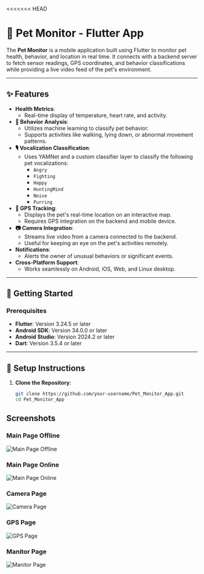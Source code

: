 <<<<<<< HEAD
# 🐾 Pet Monitor - Flutter App

The **Pet Monitor** is a mobile application built using Flutter to monitor pet health, behavior, and location in real time. It connects with a backend server to fetch sensor readings, GPS coordinates, and behavior classifications while providing a live video feed of the pet's environment.

---

## ✨ Features

- **Health Metrics**:
  - Real-time display of temperature, heart rate, and activity.
- **🤖 Behavior Analysis**:
  - Utilizes machine learning to classify pet behavior.
  - Supports activities like walking, lying down, or abnormal movement patterns.
- **🎙️ Vocalization Classification**:
  - Uses YAMNet and a custom classifier layer to classify the following pet vocalizations:
    - `Angry`
    - `Fighting`
    - `Happy`
    - `HuntingMind`
    - `Noise`
    - `Purring`
- **📍 GPS Tracking**:
  - Displays the pet's real-time location on an interactive map.
  - Requires GPS integration on the backend and mobile device.
- **📷 Camera Integration**:
  - Streams live video from a camera connected to the backend.
  - Useful for keeping an eye on the pet's activities remotely.
- **Notifications**:
  - Alerts the owner of unusual behaviors or significant events.
- **Cross-Platform Support**:
  - Works seamlessly on Android, iOS, Web, and Linux desktop.

---

## 🚀 Getting Started

### Prerequisites

- **Flutter**: Version 3.24.5 or later
- **Android SDK**: Version 34.0.0 or later
- **Android Studio**: Version 2024.2 or later
- **Dart**: Version 3.5.4 or later

---

## 🔧 Setup Instructions

1. **Clone the Repository**:
   ```bash
   git clone https://github.com/your-username/Pet_Monitor_App.git
   cd Pet_Monitor_App

## Screenshots
### Main Page Offline
![Main Page Offline](pictuers/Offline.png)

### Main Page Online
![Main Page Online](pictuers/Online.png)

### Camera Page 
![Camera Page](pictuers/Camera.png)

### GPS Page 
![GPS Page](pictuers/GPS.png)

### Manitor Page 
![Manitor Page](pictuers/Monitor_Report.png)
